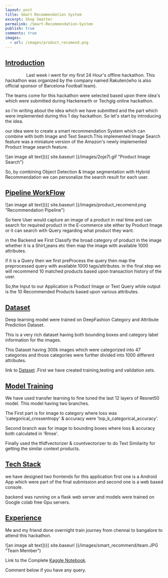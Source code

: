 ```yaml
---
layout: post
title: Smart Recommendation System
excerpt: Shop Smatter
permalink: /Smart-Recommendation-System
publish: true
comments: true
images:
  - url: /images/product_recomend.png
---
```


<link href="https://afeld.github.io/emoji-css/emoji.css" rel="stylesheet">
<h2><span style="text-decoration: underline;"><strong>Introduction</strong></span></h2>
<p>&nbsp;&nbsp;&nbsp;&nbsp;&nbsp;&nbsp;&nbsp;&nbsp;&nbsp;&nbsp;&nbsp;&nbsp;&nbsp;&nbsp;&nbsp;&nbsp;&nbsp;Last week i went for my first 24 Hour's offline hackathon.
This hackathon was organized by the company named Rakuten(who is also official sponsor of Barcelona Football team).</p>
<p>
The teams come for this hackathon were selected based upon there idea's which were submitted during Hackerearth or Techgig online hackathon.
</p>

so i'm writing about the idea which we have submitted and the part which were implemented during this 1 day hackathon.
So let's start by introducing the idea.

our idea were to create a smart recommendation System which can combine with both Image and Text Search.This implemented Image Search feature was a miniature version of the Amazon's newly implemented Product Image search feature.

![an image alt text]({{ site.baseurl }}/images/2oje7l.gif "Product Image Search")

So, by combining Object Detection & Image segmentation with Hybrid Recommendation we can personalize the search result for each user.

<h2><span style="text-decoration: underline;"><strong>Pipeline WorkFlow</strong></span></h2>

![an image alt text]({{ site.baseurl }}/images/product_recomend.png "Recommendation Pipeline")

So here User would capture an image of a product in real time and can search for required product in the E-commerce site either by Product Image or it can search with Query regarding what product they want.

in the Backend we First Classify the broad category of product in the image whether it is a Shirt,jeans etc then map the image with available 1000 attributes.

if it is a Query then we first preProcess the query then map the preprocessed query with available 1000 tags/attributes.
in the final step we will recommend 10 matched products based upon transaction history of the user.

So,the Input to our Application is Product Image or Text Query while output is the 10 Recommended Products based upon various attributes.

<h2><span style="text-decoration: underline;"><strong>Dataset</strong></span></h2>

Deep learning model were trained on DeepFashion Category and Attribute Prediction Dataset.

This is a very rich dataset having both bounding boxes and category label information for the images.

This Dataset having 300k images which were categorized into 47 categories and those categories were further divided into 1000 different attributes.

link to [Dataset](http://mmlab.ie.cuhk.edu.hk/projects/DeepFashion.html)
.First we have created training,testing and validation sets.

<h2><span style="text-decoration: underline;"><strong>Model Training</strong></span></h2>

We have used transfer learning to fine tuned the last 12 layers of Resnet50 model.
This model having two branches.

The First part is for image to category where loss was 'categorical_crossentropy' & accuracy were 'top_k_categorical_accuracy'.

Second branch was for image to bounding boxes where loss & accuracy both calculated in 'Rmse'.

Finally used the tfidfvectorizer & countvectorizer to do Text Similarity for getting the similar context products.

<h2><span style="text-decoration: underline;"><strong>Tech Stack</strong></span></h2>

we have designed two frontends for this application first one is a Android App which were part of the final submission and second one is a web based console.

backend was running on a flask web server and models were trained on Google colab free Gpu servers.

<h2><span style="text-decoration: underline;"><strong>Experience</strong></span></h2>

Me and my friend done overnight train journey from chennai to bangalore to attend this hackathon.

![an image alt text]({{ site.baseurl }}/images/smart_recommend/team.JPG "Team Member")

Link to the Complete [Kaggle Notebook](https://www.kaggle.com/rednivrug/comprehensive-bus-boarding-analysis).

Comment below if you have any query.

